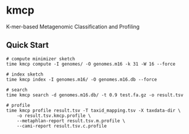 # kmcp

K-mer-based Metagenomic Classification and Profiling

## Quick Start

    # compute minimizer sketch
    time kmcp compute -I genomes/ -O genomes.m16 -k 31 -W 16 --force

    # index sketch
    time kmcp index -I genomes.m16/ -O genomes.m16.db --force
    
    # search    
    time kmcp search -d genomes.m16.db/ -t 0.9 test.fa.gz -o result.tsv

    # profile
    time kmcp profile result.tsv -T taxid_mapping.tsv -X taxdata-dir \
        -o result.tsv.kmcp.profile \
        --metaphlan-report result.tsv.m.profile \
        --cami-report result.tsv.c.profile